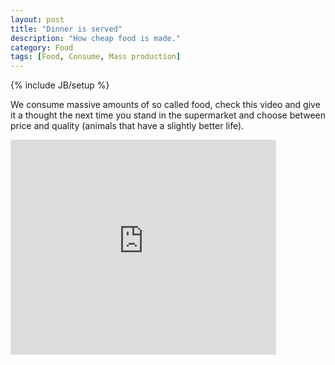 ```yaml
---
layout: post
title: "Dinner is served"
description: "How cheap food is made."
category: Food
tags: [Food, Consume, Mass production]
---
```

{% include JB/setup %}

We consume massive amounts of so called food, check this video and give it a thought the next time you stand in the supermarket and choose between price and quality (animals that have a slightly better life).

<iframe src="http://player.vimeo.com/video/57126054" width="425" height="344" frameborder="0"></iframe>